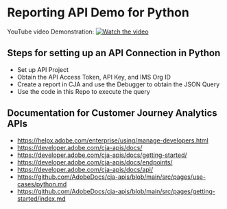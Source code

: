 # Reporting API Demo for Python 

YouTube video Demonstration:
[![Watch the video](https://i.postimg.cc/Wpq6YxLL/screenshot.png)](https://youtu.be/ObIxEVpHFeg "Title of Video")

## Steps for setting up an API Connection in Python
- Set up API Project
- Obtain the API Access Token, API Key, and IMS Org ID
- Create a report in CJA and use the Debugger to obtain the JSON Query
- Use the code in this Repo to execute the query

## Documentation for Customer Journey Analytics APIs
- https://helpx.adobe.com/enterprise/using/manage-developers.html
- https://developer.adobe.com/cja-apis/docs/
- https://developer.adobe.com/cja-apis/docs/getting-started/
- https://developer.adobe.com/cja-apis/docs/endpoints/
- https://developer.adobe.com/cja-apis/docs/api/
- https://github.com/AdobeDocs/cja-apis/blob/main/src/pages/use-cases/python.md
- https://github.com/AdobeDocs/cja-apis/blob/main/src/pages/getting-started/index.md
